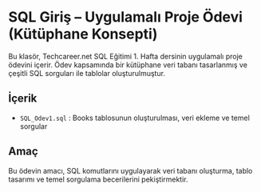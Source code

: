 # SQL Giriş – Uygulamalı Proje Ödevi (Kütüphane Konsepti)

Bu klasör, Techcareer.net SQL Eğitimi 1. Hafta dersinin uygulamalı proje ödevini içerir. Ödev kapsamında bir kütüphane veri tabanı tasarlanmış ve çeşitli SQL sorguları ile tablolar oluşturulmuştur.

## İçerik

- `SQL_Odev1.sql` : Books tablosunun oluşturulması, veri ekleme ve temel sorgular

## Amaç

Bu ödevin amacı, SQL komutlarını uygulayarak veri tabanı oluşturma, tablo tasarımı ve temel sorgulama becerilerini pekiştirmektir.


